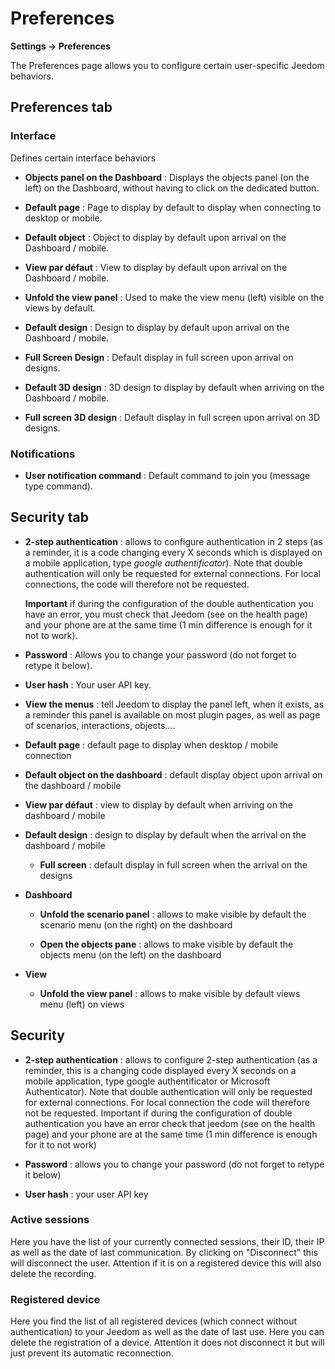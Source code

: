 # Preferences
**Settings → Preferences**

The Preferences page allows you to configure certain user-specific Jeedom behaviors.

## Preferences tab

### Interface

Defines certain interface behaviors

- **Objects panel on the Dashboard** : Displays the objects panel (on the left) on the Dashboard, without having to click on the dedicated button.
- **Default page** : Page to display by default to display when connecting to desktop or mobile.
- **Default object** : Object to display by default upon arrival on the Dashboard / mobile.

- **View par défaut** : View to display by default upon arrival on the Dashboard / mobile.
- **Unfold the view panel** : Used to make the view menu (left) visible on the views by default.

- **Default design** : Design to display by default upon arrival on the Dashboard / mobile.
- **Full Screen Design** : Default display in full screen upon arrival on designs.

- **Default 3D design** : 3D design to display by default when arriving on the Dashboard / mobile.
- **Full screen 3D design** : Default display in full screen upon arrival on 3D designs.

### Notifications

- **User notification command** : Default command to join you (message type command).

## Security tab

- **2-step authentication** : allows to configure authentication in 2 steps (as a reminder, it is a code changing every X seconds which is displayed on a mobile application, type *google authentificator*). Note that double authentication will only be requested for external connections. For local connections, the code will therefore not be requested.

  **Important** if during the configuration of the double authentication you have an error, you must check that Jeedom (see on the health page) and your phone are at the same time (1 min difference is enough for it not to work).

- **Password** : Allows you to change your password (do not forget to retype it below).

- **User hash** : Your user API key.

-   **View the menus** : tell Jeedom to display the panel
    left, when it exists, as a reminder this panel is
    available on most plugin pages, as well as
    page of scenarios, interactions, objects….

-   **Default page** : default page to display when
    desktop / mobile connection

-   **Default object on the dashboard** : default display object
    upon arrival on the dashboard / mobile

-   **View par défaut** : view to display by default when arriving on
    the dashboard / mobile

-   **Default design** : design to display by default when
    the arrival on the dashboard / mobile

    -   **Full screen** : default display in full screen when
        the arrival on the designs

-   **Dashboard**

    -   **Unfold the scenario panel** : allows to make visible
        by default the scenario menu (on the right) on the dashboard

    -   **Open the objects pane** : allows to make visible by
        default the objects menu (on the left) on the dashboard

-   **View**

    -   **Unfold the view panel** : allows to make visible by
        default views menu (left) on views

Security
--------

-   **2-step authentication** : allows to configure
    2-step authentication (as a reminder, this is a changing code
    displayed every X seconds on a mobile application, type
    google authentificator or Microsoft Authenticator). Note that double authentication will only be requested for external connections. For local connection the code will therefore not be requested. Important if during the configuration of double authentication you have an error check that jeedom (see on the health page) and your phone are at the same time (1 min difference is enough for it to not work)

-   **Password** : allows you to change your password (do not
    forget to retype it below)

-   **User hash** : your user API key


### Active sessions

Here you have the list of your currently connected sessions, their ID, their IP as well as the date of last communication. By clicking on &quot;Disconnect&quot; this will disconnect the user. Attention if it is on a registered device this will also delete the recording.

### Registered device

Here you find the list of all registered devices (which connect without authentication) to your Jeedom as well as the date of last use.
Here you can delete the registration of a device. Attention it does not disconnect it but will just prevent its automatic reconnection.
